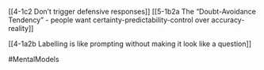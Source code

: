[[4-1c2 Don’t trigger defensive responses]]
[[5-1b2a The “Doubt-Avoidance Tendency” - people want certainty-predictability-control over accuracy-reality]]

[[4-1a2b Labelling is like prompting without making it look like a question]]

#MentalModels